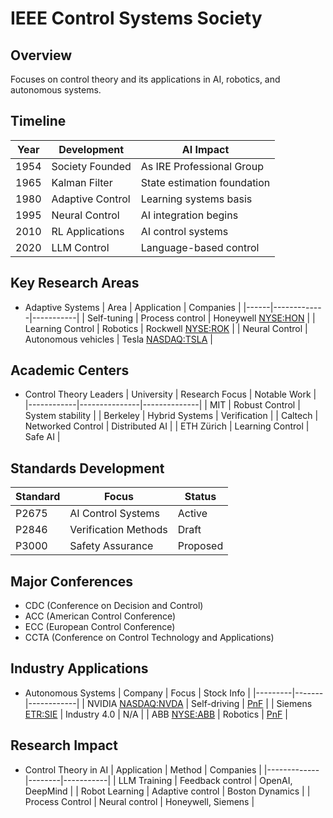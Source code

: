 # IEEE Control Systems Society

## Overview
Focuses on control theory and its applications in AI, robotics, and autonomous systems.

## Timeline
| Year | Development | AI Impact |
|------|-------------|-----------|
| 1954 | Society Founded | As IRE Professional Group |
| 1965 | Kalman Filter | State estimation foundation |
| 1980 | Adaptive Control | Learning systems basis |
| 1995 | Neural Control | AI integration begins |
| 2010 | RL Applications | AI control systems |
| 2020 | LLM Control | Language-based control |

## Key Research Areas
- Adaptive Systems
  | Area | Application | Companies |
  |------|-------------|-----------|
  | Self-tuning | Process control | Honeywell [NYSE:HON](https://finance.yahoo.com/quote/HON) |
  | Learning Control | Robotics | Rockwell [NYSE:ROK](https://finance.yahoo.com/quote/ROK) |
  | Neural Control | Autonomous vehicles | Tesla [NASDAQ:TSLA](https://finance.yahoo.com/quote/TSLA) |

## Academic Centers
- Control Theory Leaders
  | University | Research Focus | Notable Work |
  |------------|---------------|--------------|
  | MIT | Robust Control | System stability |
  | Berkeley | Hybrid Systems | Verification |
  | Caltech | Networked Control | Distributed AI |
  | ETH Zürich | Learning Control | Safe AI |

## Standards Development
| Standard | Focus | Status |
|----------|-------|---------|
| P2675 | AI Control Systems | Active |
| P2846 | Verification Methods | Draft |
| P3000 | Safety Assurance | Proposed |

## Major Conferences
- CDC (Conference on Decision and Control)
- ACC (American Control Conference)
- ECC (European Control Conference)
- CCTA (Conference on Control Technology and Applications)

## Industry Applications
- Autonomous Systems
  | Company | Focus | Stock Info |
  |---------|-------|------------|
  | NVIDIA [NASDAQ:NVDA](https://finance.yahoo.com/quote/NVDA) | Self-driving | [PnF](https://stockcharts.com/freecharts/pnf.php?c=nvda,p) |
  | Siemens [ETR:SIE](https://finance.yahoo.com/quote/SIE.DE) | Industry 4.0 | N/A |
  | ABB [NYSE:ABB](https://finance.yahoo.com/quote/ABB) | Robotics | [PnF](https://stockcharts.com/freecharts/pnf.php?c=abb,p) |

## Research Impact
- Control Theory in AI
  | Application | Method | Companies |
  |-------------|--------|-----------|
  | LLM Training | Feedback control | OpenAI, DeepMind |
  | Robot Learning | Adaptive control | Boston Dynamics |
  | Process Control | Neural control | Honeywell, Siemens |
